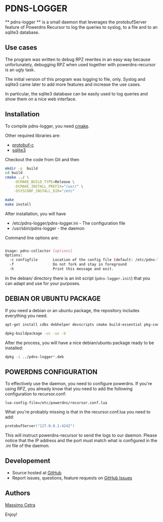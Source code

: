 PDNS-LOGGER
===========

** pdns-logger ** is a small daemon that leverages the protobufServer feature of Powerdns Recursor
to log the queries to syslog, to a file and to an sqlite3 database.

Use cases
---------

The program was written to debug RPZ rewrites in an easy way because unfortunately, debugging RPZ when used together with powerdns-recursor
is an ugly task.

The initial version of this program was logging to file, only.
Syslog and sqlite3 came later to add more features and increase the use cases.

In particular, the sqlite3 database can be easily used to log queries and show them on a nice web interface.

Installation
------------

To compile pdns-logger, you need [cmake](https://cmake.org/).

Other required libraries are:
- [protobuf-c](https://github.com/protobuf-c/protobuf-c)
- [sqlite3](https://www.sqlite.org/)

Checkout the code from Git and then
```bash
mkdir -p  build
cd build
cmake ../ \
    -DCMAKE_BUILD_TYPE=Release \
    -DCMAKE_INSTALL_PREFIX="/usr/" \
    -DSYSCONF_INSTALL_DIR="/etc"

make
make install
```

After installation, you will have 
* /etc/pdns-logger/pdns-logger.ini - The configuration file
* /usr/sbin/pdns-logger - the daemon

Command line options are:
```bash

Usage: pdns-collector [options]
Options:
  -c configfile       Location of the config file (default: /etc/pdns-logger/pdns-logger.ini)
  -f                  Do not fork and stay in foreground
  -h                  Print this message and exit.


```

In the debian/ directory there is an init script (`pdns-logger.init`) that you can adapt and use for your purposes.

DEBIAN OR UBUNTU PACKAGE
------------------------

If you need a debian or an ubuntu package, the repository includes everything you need.

```bash
apt-get install cdbs debhelper devscripts cmake build-essential pkg-config libprotobuf-c-dev libsqlite3-dev
```

```bash
dpkg-buildpackage -uc -us -b
```

After the process, you will have a nice debian/ubuntu package ready to be installed:

```bash
dpkg -i ../pdns-logger*.deb
```

POWERDNS CONFIGURATION
----------------------

To effectively use the daemon, you need to configure powerdns.
If you're using RPZ, you already know that you need to add the following configuration to recursor.conf:
```
lua-config-file=/etc/powerdns/recursor.conf.lua
```

What you're probably missing is that in the recursor.conf.lua you need to add:
```lua
protobufServer("127.0.0.1:4242")
```

This will instruct powerdns-recursor to send the logs to our daemon.
Please notice that the IP address and the port must match what is configured in the .ini file of the daemon.

Developement
------------
- Source hosted at [GitHub](https://github.com/spamhays/pdns-logger)
- Report issues, questions, feature requests on [GitHub Issues](https://github.com/spamhaus/pdns-logger/issues)

Authors
-------
[Massimo Cetra](http://www.ctrix.it/)


Enjoy!
